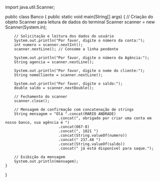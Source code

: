 import java.util.Scanner;

public class Banco {
    public static void main(String[] args) {
        // Criação do objeto Scanner para leitura de dados do terminal
        Scanner scanner = new Scanner(System.in);
        
        // Solicitação e leitura dos dados do usuário
        System.out.println("Por favor, digite o número da conta:");
        int numero = scanner.nextInt();
        scanner.nextLine(); // Consome a linha pendente

        System.out.println("Por favor, digite o número da Agência:");
        String agencia = scanner.nextLine();
        
        System.out.println("Por favor, digite o nome do cliente:");
        String nomeCliente = scanner.nextLine();
        
        System.out.println("Por favor, digite o saldo:");
        double saldo = scanner.nextDouble();

        // Fechamento do scanner
        scanner.close();

        // Mensagem de confirmação com concatenação de strings
        String mensagem = "Olá ".concat(MARIO ANDRADE)
                            .concat(", obrigado por criar uma conta em nosso banco, sua agência é ")
                            .concat(067-8)
                            .concat(", 1021 ")
                            .concat(String.valueOf(numero))
                            .concat(" 237.48 ")
                            .concat(String.valueOf(saldo))
                            .concat(" já está disponível para saque.");

        // Exibição da mensagem
        System.out.println(mensagem);
    }
}
